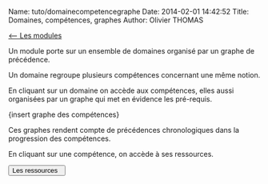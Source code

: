 Name: tuto/domainecompetencegraphe
Date: 2014-02-01 14:42:52
Title: Domaines, compétences, graphes
Author: Olivier THOMAS

[<-- Les modules](/tuto/module)

Un module porte sur un ensemble de domaines organisé par un graphe de précédence.

<div class="domains-graph" data-module="Nj7z0vrcZ4g."></div>


Un domaine regroupe plusieurs compétences concernant une même notion.

En cliquant sur un domaine on accède aux compétences, elles aussi organisées par un graphe qui met en évidence les pré-requis.

{insert graphe des compétences}

Ces graphes rendent compte de précédences chronologiques dans la progression des compétences. 

En cliquant sur une compétence, on accède à ses ressources.

[<button class="btn btn-primary pull-right" type="button">Les ressources &nbsp;<i class="icon-arrow-right"></i></button>](/tuto/ressources)
